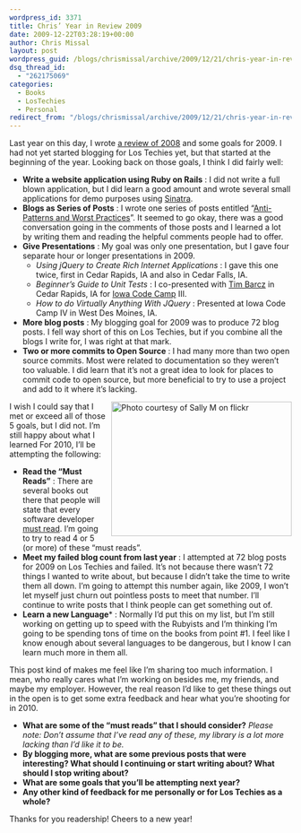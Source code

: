 ```yaml
---
wordpress_id: 3371
title: Chris’ Year in Review 2009
date: 2009-12-22T03:28:19+00:00
author: Chris Missal
layout: post
wordpress_guid: /blogs/chrismissal/archive/2009/12/21/chris-year-in-review-2009.aspx
dsq_thread_id:
  - "262175069"
categories:
  - Books
  - LosTechies
  - Personal
redirect_from: "/blogs/chrismissal/archive/2009/12/21/chris-year-in-review-2009.aspx/"
---
```

Last year on this day, I wrote <a href="http://dumpsterdoggy.com/articles/?chris-year-in-review-2008" target="_blank">a review of 2008</a> and some goals for 2009. I had not yet started blogging for Los Techies yet, but that started at the beginning of the year. Looking back on those goals, I think I did fairly well:

  * **Write a website application using Ruby on Rails** : I did not write a full blown application, but I did learn a good amount and wrote several small applications for demo purposes using <a href="https://github.com/sinatra/sinatra" rel="nofollow" target="_blank">Sinatra</a>. 
  * **Blogs as Series of Posts** : I wrote one series of posts entitled “[Anti-Patterns and Worst Practices](/blogs/chrismissal/archive/2009/05/26/anti-patterns-and-worst-practices-you-re-doing-it-wrong.aspx)”. It seemed to go okay, there was a good conversation going in the comments of those posts and I learned a lot by writing them and reading the helpful comments people had to offer. 
  * **Give Presentations** : My goal was only one presentation, but I gave four separate hour or longer presentations in 2009. 
      * _Using jQuery to Create Rich Internet Applications_ : I gave this one twice, first in Cedar Rapids, IA and also in Cedar Falls, IA. 
      * _Beginner’s Guide to Unit Tests_ : I co-presented with <a href="http://devlicio.us/blogs/tim_barcz/" rel="nofollow">Tim Barcz</a> in Cedar Rapids, IA for <a href="http://iowacodecamp.com/" rel="nofollow">Iowa Code Camp</a> III. 
      * _How to do Virtually Anything With JQuery_ : Presented at Iowa Code Camp IV in West Des Moines, IA. 
  * **More blog posts** : My blogging goal for 2009 was to produce 72 blog posts. I fell way short of this on Los Techies, but if you combine all the blogs I write for, I was right at that mark. 
  * **Two or more commits to Open Source** : I had many more than two open source commits. Most were related to documentation so they weren’t too valuable. I did learn that it’s not a great idea to look for places to commit code to open source, but more beneficial to try to use a project and add to it where it’s lacking. 

<a title="Photo courtesy of Sally M" href="http://www.flickr.com/photos/sally_12/339912423/" rel="license"><img style="border-right-width: 0px;margin: 0px 0px 0px 10px;border-top-width: 0px;border-bottom-width: 0px;border-left-width: 0px" border="0" alt="Photo courtesy of Sally M on flickr" align="right" src="http://farm1.static.flickr.com/151/339912423_4416699c99.jpg" width="322" height="240" /></a>I wish I could say that I met or exceed all of those 5 goals, but I did not. I’m still happy about what I learned For 2010, I’ll be attempting the following: 

  * **Read the “Must Reads”** : There are several books out there that people will state that every software developer <u>must read</u>. I’m going to try to read 4 or 5 (or more) of these “must reads”. 
  * **Meet my failed blog count from last year** : I attempted at 72 blog posts for 2009 on Los Techies and failed. It’s not because there wasn’t 72 things I wanted to write about, but because I didn’t take the time to write them all down. I’m going to attempt this number again, like 2009, I won’t let myself just churn out pointless posts to meet that number. I’ll continue to write posts that I think people can get something out of. 
  * **Learn a new Language*** : Normally I’d put this on my list, but I’m still working on getting up to speed with the Rubyists and I’m thinking I’m going to be spending tons of time on the books from point #1. I feel like I know enough about several languages to be dangerous, but I know I can learn much more in them all.

This post kind of makes me feel like I’m sharing too much information. I mean, who really cares what I’m working on besides me, my friends, and maybe my employer. However, the real reason I’d like to get these things out in the open is to get some extra feedback and hear what you’re shooting for in 2010.

  * **What are some of the “must reads” that I should consider?** _Please note: Don’t assume that I’ve read any of these, my library is a lot more lacking than I’d like it to be._
  * **By blogging more, what are some previous posts that were interesting? What should I continuing or start writing about? What should I stop writing about?**
  * **What are some goals that you’ll be attempting next year?**
  * **Any other kind of feedback for me personally or for Los Techies as a whole?**

Thanks for you readership! Cheers to a new year!